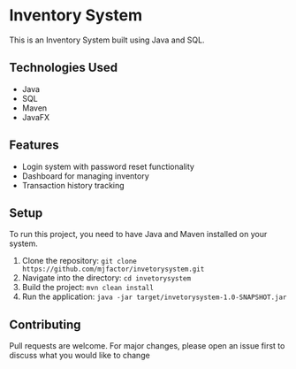 # Inventory System

This is an Inventory System built using Java and SQL.

## Technologies Used

- Java
- SQL
- Maven
- JavaFX

## Features

- Login system with password reset functionality
- Dashboard for managing inventory
- Transaction history tracking

## Setup

To run this project, you need to have Java and Maven installed on your system.

1. Clone the repository: `git clone https://github.com/mjfactor/invetorysystem.git`
2. Navigate into the directory: `cd invetorysystem`
3. Build the project: `mvn clean install`
4. Run the application: `java -jar target/invetorysystem-1.0-SNAPSHOT.jar`

## Contributing

Pull requests are welcome. For major changes, please open an issue first to discuss what you would like to change
